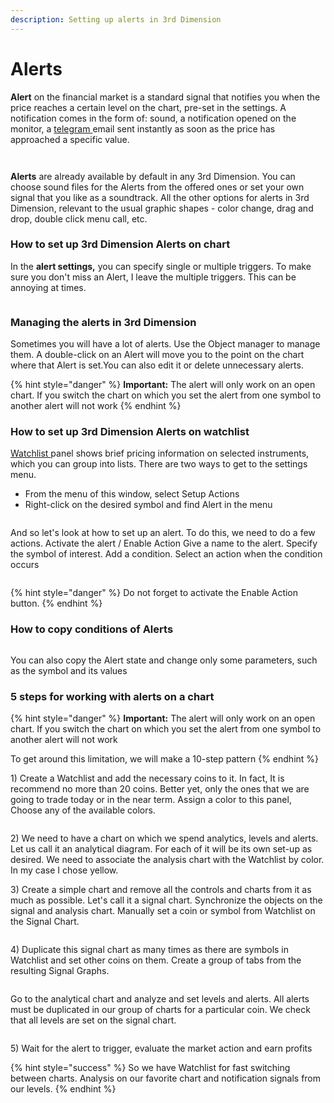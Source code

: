 ```yaml
---
description: Setting up alerts in 3rd Dimension
---
```


# Alerts

**Alert** on the financial market is a standard signal that notifies you when the price reaches a certain level on the chart, pre-set in the settings. A notification comes in the form of: sound, a notification opened on the monitor, a [telegram ](../miscellaneous-panels/3rd-dimension-telegram-bot.md)email sent instantly as soon as the price has approached a specific value.



<div>

<figure><img src="../.gitbook/assets/alert list.png" alt=""><figcaption></figcaption></figure>

 

<figure><img src="../.gitbook/assets/3rd Alert.jpg" alt=""><figcaption></figcaption></figure>

</div>

**Alerts** are already available by default in any 3rd Dimension. You can choose sound files for the Alerts from the offered ones or set your own signal that you like as a soundtrack. All the other options for alerts in 3rd Dimension, relevant to the usual graphic shapes - color change, drag and drop, double click menu call, etc.

### How to set up 3rd Dimension Alerts on chart

In the **alert settings,** you can specify single or multiple triggers. To make sure you don't miss an Alert, I leave the multiple triggers. This can be annoying at times.&#x20;

<figure><img src="../.gitbook/assets/setalert-ezgif.com-video-to-gif-converter.gif" alt=""><figcaption></figcaption></figure>

### Managing the alerts in 3rd Dimension&#x20;

Sometimes you will have a lot of alerts. Use the Object manager to manage them. A double-click on an Alert will move you to the point on the chart where that Alert is set.You can also edit it or delete unnecessary alerts.

{% hint style="danger" %}
**Important:** The alert will only work on an open chart. If you switch the chart on which you set the alert from one symbol to another alert will not work
{% endhint %}

### How to set up 3rd Dimension Alerts on watchlist

[Watchlist ](../analytics-panels/watchlist.md)panel shows brief pricing information on selected instruments, which you can group into lists. There are two ways to get to the settings menu.&#x20;

* From the menu of this window, select Setup Actions
* Right-click on the desired symbol and find Alert in the menu

<figure><img src="../.gitbook/assets/Анимация (3).gif" alt=""><figcaption></figcaption></figure>

And so let's look at how to set up an alert. To do this, we need to do a few actions. Activate the alert / Enable Action Give a name to the alert. Specify the symbol of interest. Add a condition. Select an action when the condition occurs



<figure><img src="../.gitbook/assets/Анимация (2).gif" alt=""><figcaption></figcaption></figure>

{% hint style="danger" %}
Do not forget to activate the Enable Action button.
{% endhint %}

### How to copy conditions of Alerts

<figure><img src="../.gitbook/assets/How to copy conditions of Alerts.webp" alt=""><figcaption></figcaption></figure>

You can also copy the Alert state and change only some parameters, such as the symbol and its values

### 5 steps for working with alerts on a chart

{% hint style="danger" %}
**Important:** The alert will only work on an open chart. If you switch the chart on which you set the alert from one symbol to another alert will not work

To get around this limitation, we will make a 10-step pattern
{% endhint %}

1\) Create a Watchlist and add the necessary coins to it. In fact, It is recommend no more than 20 coins. Better yet, only the ones that we are going to trade today or in the near term.  Assign a color to this panel, Choose any of the available colors.

<figure><img src="../.gitbook/assets/W1.png" alt=""><figcaption></figcaption></figure>

2\) We need to have a chart on which we spend analytics, levels and alerts. Let us call it an analytical diagram. For each of it will be its own set-up as desired. We need to associate the analysis chart with the Watchlist by color. In my case I chose yellow.&#x20;

3\) Create a simple chart and remove all the controls and charts from it as much as possible. Let's call it a signal chart.  Synchronize the objects on the signal and analysis chart. Manually set a coin or symbol from Watchlist on the Signal Chart.&#x20;

<figure><img src="../.gitbook/assets/w2.png" alt=""><figcaption></figcaption></figure>

4\) Duplicate this signal chart as many times as there are symbols in Watchlist and set other coins on them. Create a group of tabs from the resulting Signal Graphs.&#x20;

<figure><img src="../.gitbook/assets/W3.png" alt=""><figcaption></figcaption></figure>

Go to the analytical chart and analyze and set levels and alerts. All alerts must be duplicated in our group of charts for a particular coin. We check that all levels are set on the signal chart.&#x20;

<figure><img src="../.gitbook/assets/ww2.png" alt=""><figcaption></figcaption></figure>

5\) Wait for the alert to trigger, evaluate the market action and earn profits

{% hint style="success" %}
So we have Watchlist for fast switching between charts. Analysis on our favorite chart and notification signals from our levels.
{% endhint %}

